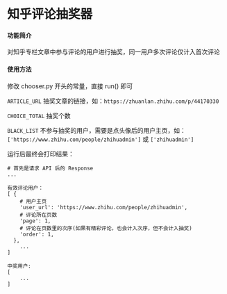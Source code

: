 # 知乎评论抽奖器

#### 功能简介
对知乎专栏文章中参与评论的用户进行抽奖，同一用户多次评论仅计入首次评论

#### 使用方法
修改 chooser.py 开头的常量，直接 run() 即可

`ARTICLE_URL` 抽奖文章的链接，如：`https://zhuanlan.zhihu.com/p/44170330`

`CHOICE_TOTAL` 抽奖个数

`BLACK_LIST` 不参与抽奖的用户，需要是点头像后的用户主页，如：
`['https://www.zhihu.com/people/zhihuadmin']` 或
`['zhihuadmin']`

运行后最终会打印结果：
```
# 首先是请求 API 后的 Response
...

有效评论用户：
[ { 
    # 用户主页
    'user_url': 'https://www.zhihu.com/people/zhihuadmin',
    # 评论所在页数
    'page': 1,
    # 评论在页数里的次序(如果有精彩评论，也会计入次序，但不会计入抽奖)
    'order': 1,
  },
    ...
]

中奖用户:
[
    ...
]
```
